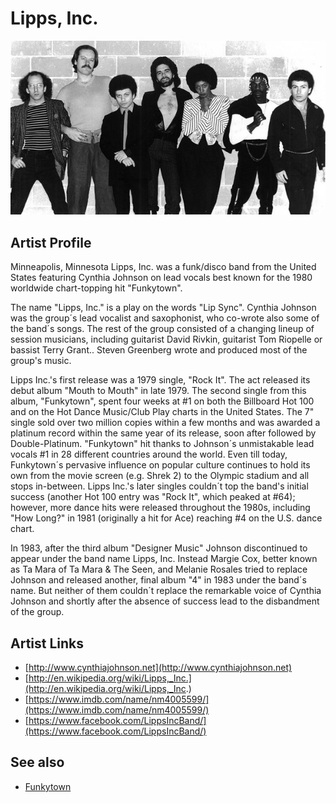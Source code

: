 # Lipps, Inc.

![](../../assets/artists/Lipps__Inc.png)

## Artist Profile

Minneapolis, Minnesota
Lipps, Inc. was a funk/disco band from the United States featuring Cynthia Johnson on lead vocals best known for the 1980 worldwide chart-topping hit "Funkytown".

The name "Lipps, Inc." is a play on the words "Lip Sync". Cynthia Johnson was the group´s lead vocalist and saxophonist, who co-wrote also some of the band´s songs. The rest of the group consisted of a changing lineup of session musicians, including guitarist David Rivkin, guitarist Tom Riopelle or bassist Terry Grant.. Steven Greenberg wrote and produced most of the group's music. 

Lipps Inc.'s first release was a 1979 single, "Rock It". The act released its debut album "Mouth to Mouth" in late 1979. The second single from this album, "Funkytown", spent four weeks at #1 on both the Billboard Hot 100 and on the Hot Dance Music/Club Play charts in the United States. The 7" single sold over two million copies within a few months and was awarded a platinum record within the same year of its release, soon after followed by Double-Platinum. "Funkytown" hit thanks to Johnson´s unmistakable lead vocals #1 in 28 different countries around the world. Even till today, Funkytown´s pervasive influence on popular culture continues to hold its own from the movie screen (e.g. Shrek 2) to the Olympic stadium and all stops in-between.
Lipps Inc.'s later singles couldn´t top the band's initial success (another Hot 100 entry was "Rock It", which peaked at #64); however, more dance hits were released throughout the 1980s, including "How Long?" in 1981 (originally a hit for Ace) reaching #4 on the U.S. dance chart. 

In 1983, after the third album "Designer Music" Johnson discontinued to appear under the band name Lipps, Inc. Instead Margie Cox, better known as Ta Mara of Ta Mara &amp; The Seen, and Melanie Rosales tried to replace Johnson and released another, final album "4" in 1983 under the band´s name. But neither of them couldn´t replace the remarkable voice of Cynthia Johnson and shortly after the absence of success lead to the disbandment of the group.

## Artist Links

- [http://www.cynthiajohnson.net](http://www.cynthiajohnson.net)
- [http://en.wikipedia.org/wiki/Lipps,_Inc.](http://en.wikipedia.org/wiki/Lipps,_Inc.)
- [https://www.imdb.com/name/nm4005599/](https://www.imdb.com/name/nm4005599/)
- [https://www.facebook.com/LippsIncBand/](https://www.facebook.com/LippsIncBand/)


## See also

- [Funkytown](Funkytown.md)
